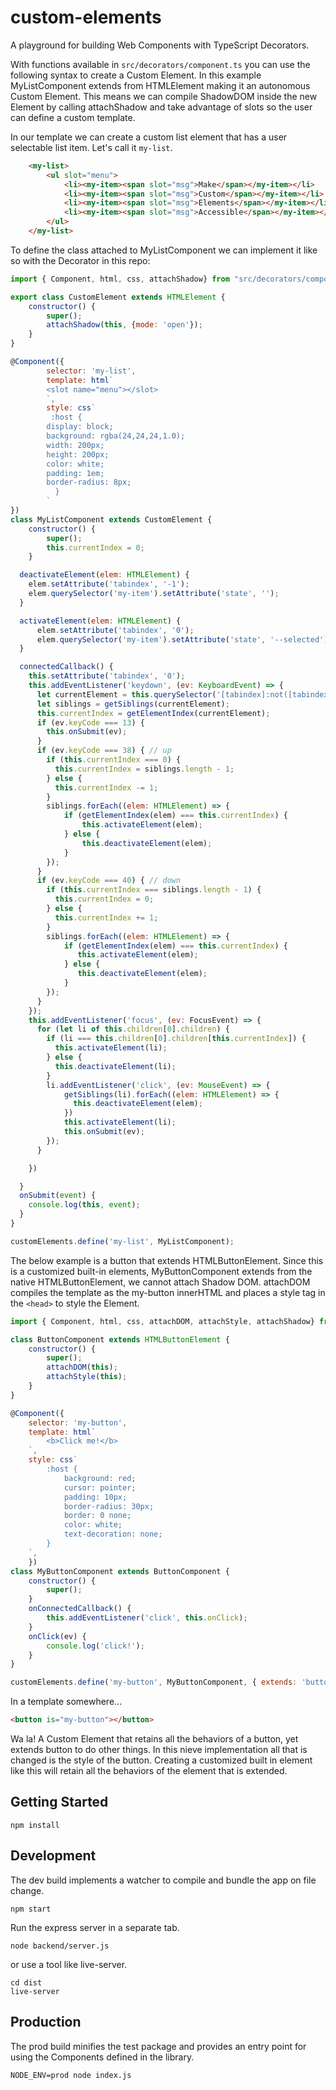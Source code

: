 # custom-elements

A playground for building Web Components with TypeScript Decorators.

With functions available in `src/decorators/component.ts` you can use the following syntax to create a Custom Element. In this example MyListComponent extends from HTMLElement making it an autonomous Custom Element. This means we can compile ShadowDOM inside the new Element by calling attachShadow and take advantage of slots so the user can define a custom template.

In our template we can create a custom list element that has a user selectable list item. Let's call it `my-list`.

```html
    <my-list>
        <ul slot="menu">
            <li><my-item><span slot="msg">Make</span></my-item></li>
            <li><my-item><span slot="msg">Custom</span></my-item></li>
            <li><my-item><span slot="msg">Elements</span></my-item></li>
            <li><my-item><span slot="msg">Accessible</span></my-item></li>
        </ul>
    </my-list>
```

To define the class attached to MyListComponent we can implement it like so with the Decorator in this repo:

```js
import { Component, html, css, attachShadow} from "src/decorators/component";

export class CustomElement extends HTMLElement {
    constructor() {
        super();
        attachShadow(this, {mode: 'open'});
    }
}

@Component({
		selector: 'my-list',
        template: html`
        <slot name="menu"></slot>
        `,
		style: css`
		 :host {
        display: block;
		background: rgba(24,24,24,1.0);
        width: 200px;
        height: 200px;
        color: white;
        padding: 1em;
        border-radius: 8px;
		  }
		`
})
class MyListComponent extends CustomElement {
	constructor() {
		super();
        this.currentIndex = 0;
	}

  deactivateElement(elem: HTMLElement) {
    elem.setAttribute('tabindex', '-1');
    elem.querySelector('my-item').setAttribute('state', '');
  }

  activateElement(elem: HTMLElement) {
      elem.setAttribute('tabindex', '0');
      elem.querySelector('my-item').setAttribute('state', '--selected');
  }

  connectedCallback() {
    this.setAttribute('tabindex', '0');
    this.addEventListener('keydown', (ev: KeyboardEvent) => {
      let currentElement = this.querySelector('[tabindex]:not([tabindex="-1"])');
      let siblings = getSiblings(currentElement);
      this.currentIndex = getElementIndex(currentElement);
      if (ev.keyCode === 13) {
        this.onSubmit(ev);
      }
      if (ev.keyCode === 38) { // up
        if (this.currentIndex === 0) {
          this.currentIndex = siblings.length - 1;
        } else {
          this.currentIndex -= 1;
        }
        siblings.forEach((elem: HTMLElement) => {
            if (getElementIndex(elem) === this.currentIndex) {
                this.activateElement(elem);
            } else {
                this.deactivateElement(elem);
            }
        });
      }
      if (ev.keyCode === 40) { // down
        if (this.currentIndex === siblings.length - 1) {
          this.currentIndex = 0;
        } else {
          this.currentIndex += 1;
        }
        siblings.forEach((elem: HTMLElement) => {
            if (getElementIndex(elem) === this.currentIndex) {
               this.activateElement(elem);
            } else {
               this.deactivateElement(elem);
            }
        });
      }
    });
    this.addEventListener('focus', (ev: FocusEvent) => {
      for (let li of this.children[0].children) {
        if (li === this.children[0].children[this.currentIndex]) {
          this.activateElement(li);
        } else {
          this.deactivateElement(li);
        }
        li.addEventListener('click', (ev: MouseEvent) => {
            getSiblings(li).forEach((elem: HTMLElement) => {
              this.deactivateElement(elem);
            })
            this.activateElement(li);
            this.onSubmit(ev);
        });
      }

    })

  }
  onSubmit(event) {
    console.log(this, event);
  }
}

customElements.define('my-list', MyListComponent);

```


The below example is a button that extends HTMLButtonElement. Since this is a customized built-in elements, MyButtonComponent extends from the native HTMLButtonElement, we cannot attach Shadow DOM. attachDOM compiles the template as the my-button innerHTML and places a style tag in the `<head>` to style the Element.



```js
import { Component, html, css, attachDOM, attachStyle, attachShadow} from "src/decorators/component";

class ButtonComponent extends HTMLButtonElement {
    constructor() {
        super();
        attachDOM(this);
		attachStyle(this);
    }
}

@Component({
	selector: 'my-button',
	template: html`
        <b>Click me!</b>
    `,
	style: css`
        :host {
            background: red;
            cursor: pointer;
            padding: 10px;
            border-radius: 30px;
            border: 0 none;
            color: white;
            text-decoration: none;
        }
    `,
	})
class MyButtonComponent extends ButtonComponent {
	constructor() {
		super();
	}
    onConnectedCallback() {
        this.addEventListener('click', this.onClick);
    }
    onClick(ev) {
        console.log('click!');
    }
}

customElements.define('my-button', MyButtonComponent, { extends: 'button'});

```

In a template somewhere...

```html
<button is="my-button"></button>
```

Wa la! A Custom Element that retains all the behaviors of a button, yet extends button to do other things. In this nieve implementation all that is changed is the style of the button. Creating a customized built in element like this will retain all the behaviors of the element that is extended.

## Getting Started

```
npm install
```

## Development

The dev build implements a watcher to compile and bundle the app on file change.

```
npm start
```

Run the express server in a separate tab.

```
node backend/server.js
```

or use a tool like live-server.

```
cd dist
live-server
```

## Production

The prod build minifies the test package and provides an entry point for using the Components defined in the library.

```
NODE_ENV=prod node index.js
```
